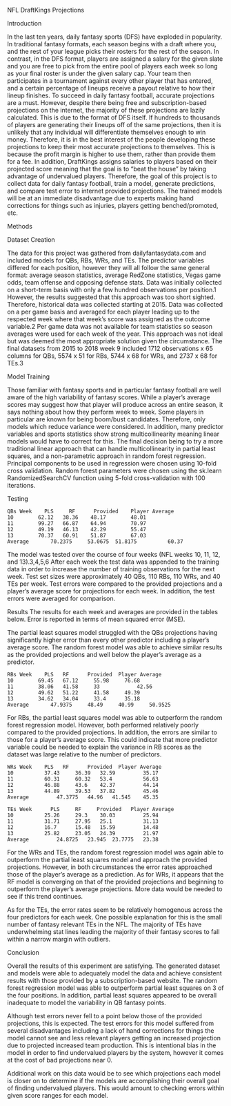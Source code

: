 NFL DraftKings Projections

Introduction

In the last ten years, daily fantasy sports (DFS) have exploded in popularity. In traditional fantasy formats, each season begins with a draft where you, and the rest of your league picks their rosters for the rest of the season. In contrast, in the DFS format, players are assigned a salary for the given slate and you are free to pick from the entire pool of players each week so long as your final roster is under the given salary cap. Your team then participates in a tournament against every other player that has entered, and a certain percentage of lineups receive a payout relative to how their lineup finishes. To succeed in daily fantasy football, accurate projections are a must. However, despite there being free and subscription-based projections on the internet, the majority of these projections are lazily calculated. This is due to the format of DFS itself. If hundreds to thousands of players are generating their lineups off of the same projections, then it is unlikely that any individual will differentiate themselves enough to win money. Therefore, it is in the best interest of the people developing these projections to keep their most accurate projections to themselves. This is because the profit margin is higher to use them, rather than provide them for a fee. In addition, DraftKings assigns salaries to players based on their projected score meaning that the goal is to “beat the house” by taking advantage of undervalued players. Therefore, the goal of this project is to collect data for daily fantasy football, train a model, generate predictions, and compare test error to internet provided projections. The trained models will be at an immediate disadvantage due to experts making hand corrections for things such as injuries, players getting benched/promoted, etc. 

Methods

Dataset Creation

The data for this project was gathered from dailyfantasydata.com and included models for QBs, RBs, WRs, and TEs. The predictor variables differed for each position, however they will all follow the same general format: average season statistics, average RedZone statistics, Vegas game odds, team offense and opposing defense stats. Data was initially collected on a short-term basis with only a few hundred observations per position.1 However, the results suggested that this approach was too short sighted. Therefore, historical data was collected starting at 2015. Data was collected on a per game basis and averaged for each player leading up to the respected week where that week’s score was assigned as the outcome variable.2 Per game data was not available for team statistics so season averages were used for each week of the year. This approach was not ideal but was deemed the most appropriate solution given the circumstance. The final datasets from 2015 to 2018 week 9 included 1712 observations x 65 columns for QBs, 5574 x 51 for RBs, 5744 x 68 for WRs, and 2737 x 68 for TEs.3 

Model Training

Those familiar with fantasy sports and in particular fantasy football are well aware of the high variability of fantasy scores. While a player’s average scores may suggest how that player will produce across an entire season, it says nothing about how they perform week to week. Some players in particular are known for being boom/bust candidates. Therefore, only models which reduce variance were considered. In addition, many predictor variables and sports statistics show strong multicollinearity meaning linear models would have to correct for this. The final decision being to try a more traditional linear approach that can handle multicollinearity in partial least squares, and a non-parametric approach in random forest regression. Principal components to be used in regression were chosen using 10-fold cross validation. Random forest parameters were chosen using the sk.learn RandomizedSearchCV function using 5-fold cross-validation with 100 iterations. 

Testing

    QBs Week	PLS	    RF	    Provided	Player Average
    10	      62.12	  38.36	   48.17	    48.01
    11	      99.27	  66.87	   64.94	    70.97
    12	      49.19	  46.13	   42.29	    55.47
    13	      70.37	  60.91	   51.87	    67.03
    Average	      70.2375 	  53.0675  51.8175          60.37
The model was tested over the course of four weeks (NFL weeks 10, 11, 12, and 13).3,4,5,6 After each week the test data was appended to the training data in order to increase the number of training observations for the next week. Test set sizes were approximately 40 QBs, 110 RBs, 110 WRs, and 40 TEs per week. Test errors were compared to the provided projections and a player’s average score for projections for each week. In addition, the test errors were averaged for comparison. 

Results
The results for each week and averages are provided in the tables below. Error is reported in terms of mean squared error (MSE).

The partial least squares model struggled with the QBs projections having significantly higher error than every other predictor including a player’s average score. The random forest model was able to achieve similar results as the provided projections and well below the player’s average as a predictor. 

    RBs Week	PLS	  RF	  Provided	Player Average
    10	      69.45	  67.12	    55.98	  76.68
    11	      38.06	  41.58	    33            42.56
    12	      49.62	  51.22	    41.58	  49.39
    13	      34.62	  34.04	    33.4	  35.18
    Average	      47.9375     48.49     40.99	  50.9525

For RBs, the partial least squares model was able to outperform the random forest regression model. However, both performed relatively poorly compared to the provided projections. In addition, the errors are similar to those for a player’s average score. This could indicate that more predictor variable could be needed to explain the variance in RB scores as the dataset was large relative to the number of predictors. 

    WRs Week	PLS	  RF	  Provided	Player Average
    10	        37.43	  36.39	  32.59	        35.17
    11	        60.31	  60.32	  53.4	        56.63
    12	        46.88	  43.6	  42.37	        44.14
    13	        44.89	  39.53	  37.82	        45.46
    Average	        47.3775	  44.96	  41.545	45.35

    TEs Week	  PLS	  RF	 Provided	Player Average
    10	        25.26	  29.3	  30.03	        25.94
    11	        31.71	  27.95	  25.1	        31.13
    12	        16.7	  15.48	  15.59	        14.48
    13	        25.82	  23.05	  24.39	        21.97
    Average	        24.8725	  23.945  23.7775	23.38
For the WRs and TEs, the random forest regression model was again able to outperform the partial least squares model and approach the provided projections. However, in both circumstances the error rates approached those of the player’s average as a prediction. As for WRs, it appears that the RF model is converging on that of the provided projections and beginning to outperform the player’s average projections. More data would be needed to see if this trend continues. 

As for the TEs, the error rates seem to be relatively homogenous across the four predictors for each week. One possible explanation for this is the small number of fantasy relevant TEs in the NFL. The majority of TEs have underwhelming stat lines leading the majority of their fantasy scores to fall within a narrow margin with outliers. 

Conclusion

Overall the results of this experiment are satisfying. The generated dataset and models were able to adequately model the data and achieve consistent results with those provided by a subscription-based website. The random forest regression model was able to outperform partial least squares on 3 of the four positions. In addition, partial least squares appeared to be overall inadequate to model the variability in QB fantasy points. 

Although test errors never fell to a point below those of the provided projections, this is expected. The test errors for this model suffered from several disadvantages including a lack of hand corrections for things the model cannot see and less relevant players getting an increased projection due to projected increased team production. This is intentional bias in the model in order to find undervalued players by the system, however it comes at the cost of bad projections near 0. 

Additional work on this data would be to see which projections each model is closer on to determine if the models are accomplishing their overall goal of finding undervalued players. This would amount to checking errors within given score ranges for each model. 
